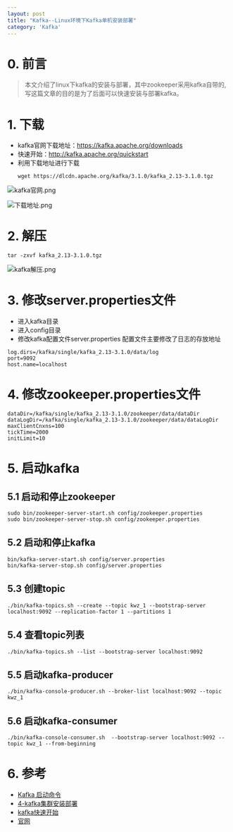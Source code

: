 ```yaml
---
layout: post
title: "Kafka--Linux环境下Kafka单机安装部署"
category: 'Kafka'
---
```


# 0. 前言
> 本文介绍了linux下kafka的安装与部署，其中zookeeper采用kafka自带的,写这篇文章的目的是为了后面可以快速安装与部署kafka。

# 1. 下载
- kafka官网下载地址：https://kafka.apache.org/downloads
- 快速开始：http://kafka.apache.org/quickstart
- 利用下载地址进行下载
   ```
  wget https://dlcdn.apache.org/kafka/3.1.0/kafka_2.13-3.1.0.tgz
   ```
![kafka官网.png](https://upload-images.jianshu.io/upload_images/9905084-f3c58a46367b913d.png?imageMogr2/auto-orient/strip%7CimageView2/2/w/1240)

![下载地址.png](https://upload-images.jianshu.io/upload_images/9905084-65c50ad78f49ad36.png?imageMogr2/auto-orient/strip%7CimageView2/2/w/1240)

# 2. 解压
```
tar -zxvf kafka_2.13-3.1.0.tgz
```
![kafka解压.png](https://upload-images.jianshu.io/upload_images/9905084-51e898acf1f690a5.png?imageMogr2/auto-orient/strip%7CimageView2/2/w/1240)

# 3. 修改server.properties文件
- 进入kafka目录
- 进入config目录
- 修改kafka配置文件server.properties
  配置文件主要修改了日志的存放地址
```
log.dirs=/kafka/single/kafka_2.13-3.1.0/data/log
port=9092
host.name=localhost
```

# 4. 修改zookeeper.properties文件
```
dataDir=/kafka/single/kafka_2.13-3.1.0/zookeeper/data/dataDir
dataLogDir=/kafka/single/kafka_2.13-3.1.0/zookeeper/data/dataLogDir
maxClientCnxns=100
tickTime=2000
initLimit=10
```

# 5. 启动kafka
## 5.1 启动和停止zookeeper
```
sudo bin/zookeeper-server-start.sh config/zookeeper.properties
sudo bin/zookeeper-server-stop.sh config/zookeeper.properties
```

## 5.2 启动和停止kafka
```
bin/kafka-server-start.sh config/server.properties
bin/kafka-server-stop.sh config/server.properties
```

## 5.3 创建topic
```
./bin/kafka-topics.sh --create --topic kwz_1 --bootstrap-server localhost:9092 --replication-factor 1 --partitions 1
```

## 5.4 查看topic列表
```
./bin/kafka-topics.sh --list --bootstrap-server localhost:9092
```

## 5.5 启动kafka-producer
```
./bin/kafka-console-producer.sh --broker-list localhost:9092 --topic kwz_1
```

## 5.6 启动kafka-consumer
```
./bin/kafka-console-consumer.sh  --bootstrap-server localhost:9092 --topic kwz_1 --from-beginning
```

# 6. 参考
- [Kafka 启动命令](https://blog.csdn.net/weixin_38362455/article/details/81671781)
- [4-kafka集群安装部署](https://segmentfault.com/a/1190000023772825)
- [kafka快速开始](https://kafka.apache.org/quickstart)
- [官网](https://kafka.apache.org/documentation/)